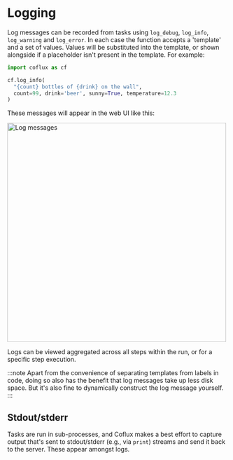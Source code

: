 # Logging

Log messages can be recorded from tasks using `log_debug`, `log_info`, `log_warning` and `log_error`. In each case the function accepts a 'template' and a set of values. Values will be substituted into the template, or shown alongside if a placeholder isn't present in the template. For example:

```python
import coflux as cf

cf.log_info(
  "{count} bottles of {drink} on the wall",
  count=99, drink='beer', sunny=True, temperature=12.3
)
```

These messages will appear in the web UI like this:

<img src="/img/beer_logs.png" alt="Log messages" width="500" />

Logs can be viewed aggregated across all steps within the run, or for a specific step execution.


:::note
Apart from the convenience of separating templates from labels in code, doing so also has the benefit that log messages take up less disk space. But it's also fine to dynamically construct the log message yourself.
:::

## Stdout/stderr

Tasks are run in sub-processes, and Coflux makes a best effort to capture output that's sent to stdout/stderr (e.g., via `print`) streams and send it back to the server. These appear amongst logs.
